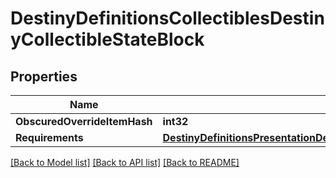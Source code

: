# DestinyDefinitionsCollectiblesDestinyCollectibleStateBlock

## Properties
Name | Type | Description | Notes
------------ | ------------- | ------------- | -------------
**ObscuredOverrideItemHash** | **int32** |  | [optional] 
**Requirements** | [**DestinyDefinitionsPresentationDestinyPresentationNodeRequirementsBlock**](Destiny.Definitions.Presentation.DestinyPresentationNodeRequirementsBlock.md) |  | [optional] 

[[Back to Model list]](../README.md#documentation-for-models) [[Back to API list]](../README.md#documentation-for-api-endpoints) [[Back to README]](../README.md)



